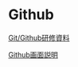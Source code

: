 # Github

[Git/Github研修資料](Github%207d4c4e1a7329474785075d7fa0d3c4a6/Git%20Github%E7%A0%94%E4%BF%AE%E8%B3%87%E6%96%99%20d9e0d0b6bb8041818466478d44a1391f.md)

[Github画面説明](Github%207d4c4e1a7329474785075d7fa0d3c4a6/Github%E7%94%BB%E9%9D%A2%E8%AA%AC%E6%98%8E%20083a7e2daf24449a9505240e3a96cab8.md)